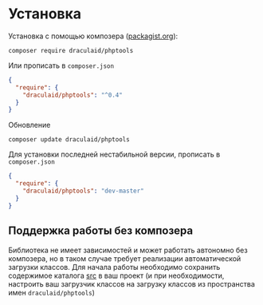 # Установка

Установка с помощью композера ([packagist.org](https://packagist.org/packages/draculaid/phptools)):

```shell
composer require draculaid/phptools
```

Или прописать в `composer.json`
```json
{
  "require": {
    "draculaid/phptools": "^0.4"
  }
}
```

Обновление
```shell
composer update draculaid/phptools
```

Для установки последней нестабильной версии, прописать в `composer.json`
```json
{
  "require": {
    "draculaid/phptools": "dev-master"
  }
}
```

## Поддержка работы без композера

Библиотека не имеет зависимостей и может работать автономно без композера, но в таком случае требует реализации автоматической
загрузки классов. Для начала работы необходимо сохранить содержимое каталога [src](../src) в ваш проект (и при необходимости,
настроить ваш загрузчик классов на загрузку классов из пространства имен `draculaid/phptools`)